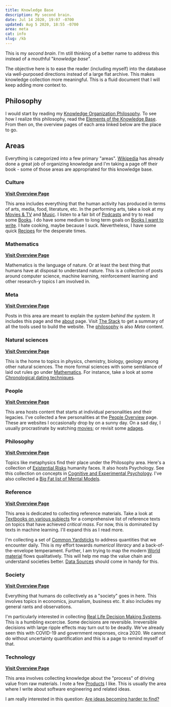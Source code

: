 ```yaml
---
title: Knowledge Base
description: My second brain.
date: Jul 14 2020, 19:07 -0700
updated: Aug 5 2020, 18:55 -0700
area: meta
cat: info
slug: /kb
---
```


This is my _second brain_. I'm still thinking of a better name to address
this instead of a mouthful "_knowledge base_".

The objective here is to ease the reader (including myself) into the database
via well-purposed directions instead of a large flat archive. This makes knowledge
collection more meaningful. This is a fluid document that I will keep adding more
context to.

## Philosophy

I would start by reading my [Knowledge Organization Philosophy](/kb/knowledge-base-organization-philosophy).
To see how I realize this philosophy, read the [Elements of the Knowledge Base](/kb/elements-of-the-knowledge-base). From then on, the overview pages of each area
linked below are the place to go.

## Areas

Everything is categorized into a few primary "areas". [Wikipedia](https://en.wikipedia.org/wiki/Wikipedia:Contents)
has already done a great job of organizing knowledge and I'm taking a page off
their book - some of those areas are appropriated for this knowledge base.

### Culture

**[Visit Overview Page](/kb/culture-overview)**

This area includes everything that the human activity has produced in terms of
arts, media, food, literature, etc. In the performing arts, take a look at my
[Movies & TV](/kb/movies--tv) and [Music](/kb/music). I listen to a fair bit of
[Podcasts](/kb/podcasts) and try to read some [Books](/kb/books). I do have some
medium to long term goals on [Books I want to write](/kb/books-i-want-to-write).
I hate cooking, maybe because I suck. Nevertheless, I have some quick
[Recipes](/kb/cooking-recipes) for the desperate times.

### Mathematics

**[Visit Overview Page](/kb/mathematics-overview)**

Mathematics is the language of nature. Or at least the best thing that humans
have at disposal to understand nature. This is a collection of posts around
computer science, machine learning, reinforcement learning
and other research-y topics I am involved in.

### Meta

**[Visit Overview Page](/kb/meta-overview)**

Posts in this area are meant to explain the _system behind the system_. It
includes this page and the [about](/) page. Visit [The Stack](/kb/the-stack)
to get a summary of all the tools used to build the website. The [philosophy](#philosophy)
is also _Meta_ content.

### Natural sciences

**[Visit Overview Page](/kb/natural-sciences-overview)**

This is the home to topics in physics, chemistry, biology, geology among other
natural sciences. The more formal sciences with some semblance of laid out rules
go under [Mathematics](#mathematics). For instance, take a look at some
[Chronological dating techniques](/kb/chronological-dating-techniques).

### People

**[Visit Overview Page](/kb/people-overview)**

This area hosts content that starts at individual personalities and their legacies.
I've collected a few personalities at the [People Overview](/kb/people-overview) page.
These are websites I occasionally drop by on a sunny day. On a sad day,
I usually procrastinate by watching [movies](/kb/movies--tv); or revisit some [adages](/kb/adages-quotes).

### Philosophy

**[Visit Overview Page](/kb/philosophy-overview)**

Topics like metaphysics find their place under the Philosophy area. Here's a
collection of [Existential Risks](/kb/existential-risks) humanity faces. It also
hosts Psychology. See this collection on concepts in [Cognitive and Experimental
Psychology](/kb/cognitive-and-experimental-psychology). I've also collected a
[Big Fat list of Mental Models](/kb/big-fat-list-of-mental-models).

### Reference

**[Visit Overview Page](/kb/reference-overview)**

This area is dedicated to collecting reference materials. Take a look at
[Textbooks on various subjects](/kb/textbooks-on-various-subjects) for a comprehensive
list of reference texts on topics that have achieved _critical mass_. For now,
this is dominated by texts in machine learning. I'll expand this as I read more.

I'm collecting a set of [Common Yardsticks](/kb/common-yardsticks) to address
quantities that we encounter daily. This is my effort towards _numerical literacy_ and a
back-of-the-envelope temperament. Further, I am trying to map the modern
[World material](/kb/world-materials) flows qualitatively. This will help
me map the value chain and understand societies better. [Data Sources](/kb/data-sources)
should come in handy for this.

### Society

**[Visit Overview Page](/kb/society-overview)**

Everything that humans do collectively as a "society" goes in here. This involves
topics in economics, journalism, business etc. It also includes my general
rants and observations.

I'm particularly interested in collecting [Real Life Decision Making Systems](/kb/real-life-decision-making-systems).
This is a humbling excercise. Some decisions are reversible. Irreversible decisions
with large ripple effects may turn out to be deadly. We've already seen this with
COVID-19 and government responses, circa 2020. We cannot do without uncertainty
quantification and this is a page to remind myself of that.

### Technology

**[Visit Overview Page](/kb/technology-overview)**

This area involves collecting knowledge about the "process" of driving value
from raw materials. I note a few [Products](/kb/products) I like. This is usually
the area where I write about software engineering and related ideas.

I am really interested in this question: [Are ideas becoming harder to find?](/kb/are-ideas-becoming-harder-to-find)
